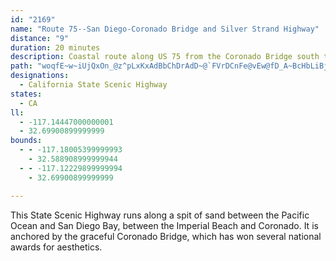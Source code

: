 ```yaml
---
id: "2169"
name: "Route 75--San Diego-Coronado Bridge and Silver Strand Highway"
distance: "9"
duration: 20 minutes
description: Coastal route along US 75 from the Coronado Bridge south to Imperial Beach.
path: "woqfE~w~iUjQxOn_@z^pLxKxAdBbChDrAdD~@`FVrDCnFe@vEw@fD_A~BcHbLiBjCsBzBqE`GyExMsAxC_At@cDlBi@PgADuAr@gFfPp~@`d@rABdA[x@i@|@qA|@s@j@S~BKx@YrByAjIgKd@YhE_A`Ae@l@g@pSk]hCmDj^yb@hBgBzW{TfHaFj[mSxd@yVnTaJ|A_ApLmJbCyApYiLhd@cQn_@yMfIaCnEmAdFy@n@SzJwApBg@~I_DpFwAx\\}F`XeDzEaAxAk@nC_BvGiEfK_ItBmBnAgBnAkCv@aCjBgJd@qAbAkBv@{@tAkAlEgBfYmIrBe@lAMrZJlVeArBS"
designations:
  - California State Scenic Highway
states:
  - CA
ll:
  - -117.14447000000001
  - 32.69900899999999
bounds:
  - - -117.18005399999993
    - 32.588908999999944
  - - -117.12229899999994
    - 32.69900899999999

---
```


This State Scenic Highway runs along a spit of sand between the Pacific Ocean and San Diego Bay, between the Imperial Beach and Coronado. It is anchored by the graceful Coronado Bridge, which has won several national awards for aesthetics.
